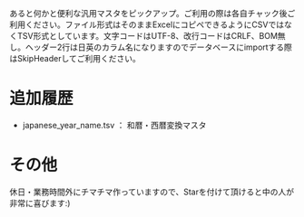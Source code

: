 あると何かと便利な汎用マスタをピックアップ。ご利用の際は各自チャック後ご利用ください。ファイル形式はそのままExcelにコピペできるようにCSVではなくTSV形式としています。文字コードはUTF-8、改行コードはCRLF、BOM無し。ヘッダー2行は日英のカラム名になりますのでデータベースにimportする際はSkipHeaderしてご利用ください。

# 追加履歴
- japanese_year_name.tsv ： 和暦・西暦変換マスタ

# その他
休日・業務時間外にチマチマ作っていますので、Starを付けて頂けると中の人が非常に喜びます:)
